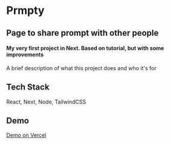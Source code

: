 # Prmpty
## Page to share prompt with other people

#### My very first project in Next. Based on tutorial, but with some improvements



A brief description of what this project does and who it's for

## Tech Stack

React, Next, Node, TailwindCSS


## Demo

[Demo on Vercel](https://prmpty-git-master-maczi01.vercel.app/)